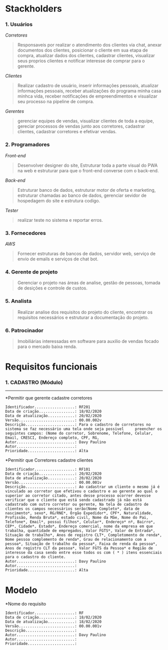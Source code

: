 # Stackholders

### 1. Usuários

*Corretores*

> Responsaveis por realizar o atendimento dos clientes via chat, anexar documentos dos clientes, posicionar o cliente em sua etapa de compra, atualizar dados dos clientes, cadastrar clientes, visualizar seus proprios clientes e notificar interesse de comprar para o gerente.
    
*Clientes*

> Realizar cadastro de usuário, inserir informações pessoais, atualizar informações pessoais, receber atualizações do programa minha casa minhca vida, receber notificações de empreendimentos e visualizar seu processo na pipeline de compra.

*Gerentes*

> gerenciar equipes de vendas, visualizar clientes de toda a equipe, gereciar processos de vendas junto aos corretores, cadastrar clientes, cadastrar corretores e efetivar vendas.

### 2. Programadores

*Front-end*

> Desenvolver designer do site, Estruturar toda a parte visual do PWA na web e estruturar para que o front-end converse com o back-end.

*Back-end*

> Estruturar banco de dados, estruturar motor de oferta e marketing, estruturar chamadas ao banco de dados, gerenciar sevidor de hospedagem do site e estrutura codigo.

*Tester*

> realizar teste no sistema e reportar erros. 

### 3. Fornecedores

*AWS*

> Fornecer estruturas de bancos de dados, servidor web, serviço de envio de emails e serviços de chat bot.

### 4. Gerente de projeto

> Gerenciar o projeto nas áreas de analise, gestão de pessoas, tomada de desições e controle de custos.

### 5. Analista

> Realizar analise dos requisitos do projeto do cliente, encontrar os requisitos necessários e estruturar a documentação do projeto.

### 6. Patrocinador

> Imobiliárias interessadas em software para auxilio de vendas focado para o mercado baixa renda.


# Requisitos funcionais

### 1. CADASTRO (Módulo)
***

*Permitir que gerente cadastre corretores   
    
    Identificador..................: RF201
    Data de criação................: 18/02/2020
    Data de atualização............: 20/02/2020
    Versão.........................: 00.00.002v
    Descrição......................: Para o cadastro de corretores no sistema se faz necessário uma tela onde seja possivel     preencher os seguintes campos: (Nome do corretor, Sobrenome, Telefone, Celular, Email, CRESCI, Endereço completo, CPF, RG, 
    Autor..........................: Davy Paulino
    Autor..........................: 
    Prioridade.....................: Alta
    
*Permitir que Corretores cadastre clientes   
    
    Identificador..................: RF101
    Data de criação................: 20/02/2020
    Data de atualização............: 20/02/2020
    Versão.........................: 00.00.001v
    Descrição......................: Ao cadastrar um cliente o mesmo já é vinculado ao corretor que efetivou o cadastro e ao gerente ao qual o superior ao corretor citado, antes desse processo ocorrer devesse verificar que o cliente que está sendo cadastrado já não está cadastrado com outro corretor ou gerente, Na tela de cadastro de clientes os campos necessários serão(Nome Completo*, data de nascimento*, sexo*, RG/RNE*, Órgão Expedidor*, CPF*, Naturalidade, Profissão, Renda Bruta*, estado civil, Nome da Mãe, Nome do Pai, Telefone*, Email*, possui filhos*, Celular*, Endereço* nº, Bairro*, CEP*, Cidade*, Estado*, Endereço comercial, nome da empresa em que trabalha, quantidade de empregados, Valor FGTS*, Valor de Entrada*, Situação de trabalho*, Anos de registro CLT*, Completomento de renda*, Nome pessoa complemento de renda*, Grau de relacionamento com a pessoa*, Situação de trabalho da pessoa*, Faixa de renda da pessoa*, Anos de registro CLT da pessoa*, Valor FGTS da Pessoa* e Região de interesse da casa sendo entre esse todos os com ( * ) itens essenciais para o cadastro do cliente.
    Autor..........................: Davy Paulino
    Autor..........................: 
    Prioridade.....................: Alta




# Modelo
*Nome do requisito   
    
    Identificador..................: RF
    Data de criação................: 18/02/2020
    Data de atualização............: 18/02/2020
    Versão.........................: 00.00.001v
    Descrição......................: 
    Autor..........................: Davy Paulino
    Autor..........................: 
    Prioridade.....................: 
